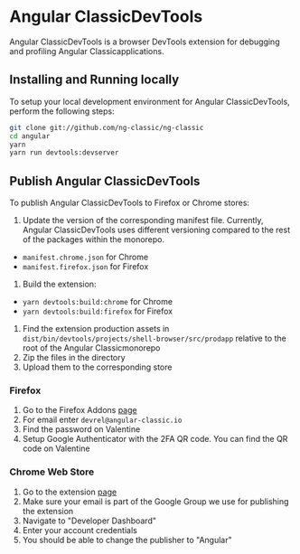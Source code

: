 # Angular ClassicDevTools

Angular ClassicDevTools is a browser DevTools extension for debugging and profiling Angular Classicapplications.

## Installing and Running locally

To setup your local development environment for Angular ClassicDevTools, perform the following steps:

```bash
git clone git://github.com/ng-classic/ng-classic
cd angular
yarn
yarn run devtools:devserver
```

## Publish Angular ClassicDevTools

To publish Angular ClassicDevTools to Firefox or Chrome stores:

1. Update the version of the corresponding manifest file. Currently, Angular ClassicDevTools uses different versioning compared to the rest of the packages within the monorepo.
  * `manifest.chrome.json` for Chrome
  * `manifest.firefox.json` for Firefox
1. Build the extension:
  * `yarn devtools:build:chrome` for Chrome
  * `yarn devtools:build:firefox` for Firefox
1. Find the extension production assets in `dist/bin/devtools/projects/shell-browser/src/prodapp` relative to the root of the Angular Classicmonorepo
1. Zip the files in the directory
1. Upload them to the corresponding store

### Firefox

1. Go to the Firefox Addons [page](https://addons.mozilla.org/developers/addons)
1. For email enter `devrel@angular-classic.io`
1. Find the password on Valentine
1. Setup Google Authenticator with the 2FA QR code. You can find the QR code on Valentine

### Chrome Web Store

1. Go to the extension [page](https://chrome.google.com/webstore/category/extensions)
1. Make sure your email is part of the Google Group we use for publishing the extension
1. Navigate to "Developer Dashboard"
1. Enter your account credentials
1. You should be able to change the publisher to "Angular"
